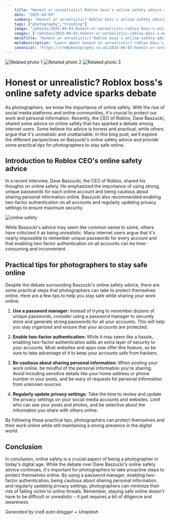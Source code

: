 ```yaml
---
    title: "Honest or unrealistic? Roblox boss's online safety advice sparks debate"
    date: "2025-04-03"
    summary: "Honest or unrealistic? Roblox boss's online safety advice sparks debate - A trending topic in photography."
    tags: ["photography","trending"]
    image: "/photos/2025-04-03-honest-or-unrealistic-roblox-boss-s-online-safety-advice-sparks-debate-1.jpg"
    images: ["/photos/2025-04-03-honest-or-unrealistic-roblox-boss-s-online-safety-advice-sparks-debate-1.jpg","/photos/2025-04-03-honest-or-unrealistic-roblox-boss-s-online-safety-advice-sparks-debate-2.jpg","/photos/2025-04-03-honest-or-unrealistic-roblox-boss-s-online-safety-advice-sparks-debate-3.jpg"]
    metaTitle: "Honest or unrealistic? Roblox boss's online safety advice sparks debate | Cre8 Photography"
    metaDescription: "Learn about honest or unrealistic? roblox boss's online safety advice sparks debate in photography with practical tips and insights."
    canonical: "https://cre8photography.co.uk/2025-04-03-honest-or-unrealistic-roblox-boss-s-online-safety-advice-sparks-debate"
---
```



<div class="grid grid-cols-1 sm:grid-cols-2 md:grid-cols-3 gap-4">
  <img src="/photos/2025-04-03-honest-or-unrealistic-roblox-boss-s-online-safety-advice-sparks-debate-1.jpg" alt="Related photo 1" class="w-full rounded-lg" />
<img src="/photos/2025-04-03-honest-or-unrealistic-roblox-boss-s-online-safety-advice-sparks-debate-2.jpg" alt="Related photo 2" class="w-full rounded-lg" />
<img src="/photos/2025-04-03-honest-or-unrealistic-roblox-boss-s-online-safety-advice-sparks-debate-3.jpg" alt="Related photo 3" class="w-full rounded-lg" />
</div>


# Honest or unrealistic? Roblox boss's online safety advice sparks debate

As photographers, we know the importance of online safety. With the rise of social media platforms and online communities, it's crucial to protect our work and personal information. Recently, the CEO of Roblox, Dave Baszucki, shared some advice on online safety that has sparked a debate among internet users. Some believe his advice is honest and practical, while others argue that it's unrealistic and unattainable. In this blog post, we'll explore the different perspectives on Baszucki's online safety advice and provide some practical tips for photographers to stay safe online.

## Introduction to Roblox CEO's online safety advice

In a recent interview, Dave Baszucki, the CEO of Roblox, shared his thoughts on online safety. He emphasized the importance of using strong, unique passwords for each online account and being cautious about sharing personal information online. Baszucki also recommended enabling two-factor authentication on all accounts and regularly updating privacy settings to ensure maximum security.

![online safety](/path/to/image)

While Baszucki's advice may seem like common sense to some, others have criticized it as being unrealistic. Many internet users argue that it's nearly impossible to remember unique passwords for every account and that enabling two-factor authentication on all accounts can be time-consuming and inconvenient.

## Practical tips for photographers to stay safe online

Despite the debate surrounding Baszucki's online safety advice, there are some practical steps that photographers can take to protect themselves online. Here are a few tips to help you stay safe while sharing your work online:

1. **Use a password manager:** Instead of trying to remember dozens of unique passwords, consider using a password manager to securely store and generate strong passwords for all your accounts. This will help you stay organized and ensure that your accounts are protected.

2. **Enable two-factor authentication:** While it may seem like a hassle, enabling two-factor authentication adds an extra layer of security to your accounts. Most websites and apps now offer this feature, so be sure to take advantage of it to keep your accounts safe from hackers.

3. **Be cautious about sharing personal information:** When posting your work online, be mindful of the personal information you're sharing. Avoid including sensitive details like your home address or phone number in your posts, and be wary of requests for personal information from unknown sources.

4. **Regularly update privacy settings:** Take the time to review and update the privacy settings on your social media accounts and websites. Limit who can see your posts and photos, and be selective about the information you share with others online.

By following these practical tips, photographers can protect themselves and their work online while still maintaining a strong presence in the digital world.

## Conclusion

In conclusion, online safety is a crucial aspect of being a photographer in today's digital age. While the debate over Dave Baszucki's online safety advice continues, it's important for photographers to take proactive steps to protect themselves online. By using a password manager, enabling two-factor authentication, being cautious about sharing personal information, and regularly updating privacy settings, photographers can minimize their risk of falling victim to online threats. Remember, staying safe online doesn't have to be difficult or unrealistic – it just requires a bit of diligence and awareness.

*Generated by cre8 auto-blogger + Unsplash*
